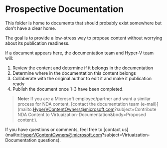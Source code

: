 # Prospective Documentation

This folder is home to documents that should probably exist somewhere but don't have a clear home.  

The goal is to provide a low-stress way to propose content without worrying about its publication readiness.

If a document appears here, the documentation team and Hyper-V team will:
1. Review the content and determine if it belongs in the documentation
2. Determine where in the documentation this content belongs
3. Collaberate with the original author to edit it and make it publication ready
4. Publish the document once 1-3 have been completed.

> **Note:**  If you are a Microsoft employee/partner and want a similar process for NDA content, [contact the documentation team (e-mail)](mailto:HyperVContentOwners@microsoft.com?subject=Contribute NDA Content to Virtuaization-Documentation&body=Proposed content:).

If you have questions or comments, feel free to [contact us](mailto:HyperVContentOwners@microsoft.com?subject=Virtuaization-Documentation questions).